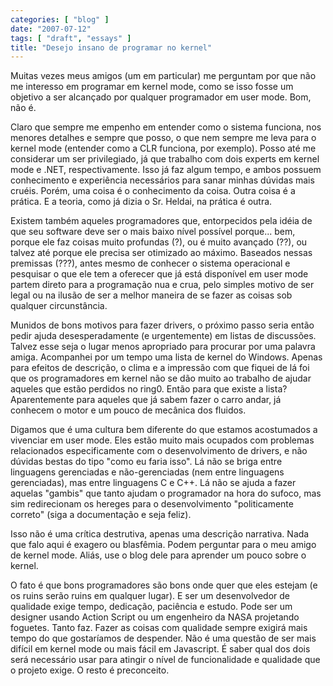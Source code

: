 ```yaml
---
categories: [ "blog" ]
date: "2007-07-12"
tags: [ "draft", "essays" ]
title: "Desejo insano de programar no kernel"
---
```

Muitas vezes meus amigos (um em particular) me perguntam por que não me interesso em programar em kernel mode, como se isso fosse um objetivo a ser alcançado por qualquer programador em user mode. Bom, não é.

Claro que sempre me empenho em entender como o sistema funciona, nos menores detalhes e sempre que posso, o que nem sempre me leva para o kernel mode (entender como a CLR funciona, por exemplo). Posso até me considerar um ser privilegiado, já que trabalho com dois experts em kernel mode e .NET, respectivamente. Isso já faz algum tempo, e ambos possuem conhecimento e experiência necessários para sanar minhas dúvidas mais cruéis. Porém, uma coisa é o conhecimento da coisa. Outra coisa é a prática. E a teoria, como já dizia o Sr. Heldai, na prática é outra.

Existem também aqueles programadores que, entorpecidos pela idéia de que seu software deve ser o mais baixo nível possível porque... bem, porque ele faz coisas muito profundas (?), ou é muito avançado (??), ou talvez até porque ele precisa ser otimizado ao máximo. Baseados nessas premissas (???), antes mesmo de conhecer o sistema operacional e pesquisar o que ele tem a oferecer que já está disponível em user mode partem direto para a programação nua e crua, pelo simples motivo de ser legal ou na ilusão de ser a melhor maneira de se fazer as coisas sob qualquer circunstância.

Munidos de bons motivos para fazer drivers, o próximo passo seria então pedir ajuda desesperadamente (e urgentemente) em listas de discussões. Talvez esse seja o lugar menos apropriado para procurar por uma palavra amiga. Acompanhei por um tempo uma lista de kernel do Windows. Apenas para efeitos de descrição, o clima e a impressão com que fiquei de lá foi que os programadores em kernel não se dão muito ao trabalho de ajudar aqueles que estão perdidos no ring0. Então para que existe a lista? Aparentemente para aqueles que já sabem fazer o carro andar, já conhecem o motor e um pouco de mecânica dos fluidos.

Digamos que é uma cultura bem diferente do que estamos acostumados a vivenciar em user mode. Eles estão muito mais ocupados com problemas relacionados especificamente com o desenvolvimento de drivers, e não dúvidas bestas do tipo "como eu faria isso". Lá não se briga entre linguagens gerenciadas e não-gerenciadas (nem entre linguagens gerenciadas), mas entre linguagens C e C++. Lá não se ajuda a fazer aquelas "gambis" que tanto ajudam o programador na hora do sufoco, mas sim redirecionam os hereges para o desenvolvimento "politicamente correto" (siga a documentação e seja feliz).

Isso não é uma crítica destrutiva, apenas uma descrição narrativa. Nada que falo aqui é exagero ou blasfêmia. Podem perguntar para o meu amigo de kernel mode. Aliás, use o blog dele para aprender um pouco sobre o kernel.

O fato é que bons programadores são bons onde quer que eles estejam (e os ruins serão ruins em qualquer lugar). E ser um desenvolvedor de qualidade exige tempo, dedicação, paciência e estudo. Pode ser um designer usando Action Script ou um engenheiro da NASA projetando foguetes. Tanto faz. Fazer as coisas com qualidade sempre exigirá mais tempo do que gostaríamos de despender. Não é uma questão de ser mais difícil em kernel mode ou mais fácil em Javascript. É saber qual dos dois será necessário usar para atingir o nível de funcionalidade e qualidade que o projeto exige. O resto é preconceito.

